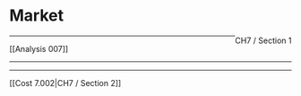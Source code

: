 # Market
<span style="float: right">CH7 / Section 1</span>
<hr>
[[Analysis 007]]
<hr>

<hr>
[[Cost 7.002|CH7 / Section 2]]


